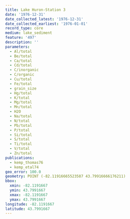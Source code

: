 ```yaml
---
title: Lake Huron-Station 3
date: '1976-12-31'
date_collected_latest: '1976-12-31'
date_collected_earliest: '1976-01-01'
record_type: core
medium: lake_sediment
feature: '497'
description: ''
parameters:
  - Al/total
  - Be/total
  - Ca/total
  - Cd/total
  - C/inorganic
  - C/organic
  - Cu/total
  - Fe/total
  - grain_size
  - Hg/total
  - K/total
  - Mg/total
  - Mn/total
  - H2O
  - Na/total
  - N/total
  - Pb/total
  - P/total
  - Si/total
  - S/total
  - Ti/total
  - V/total
  - Zn/total
publications:
  - kemp_thomas76
  - kemp_etal74
geo_error: 100.0
geometry: POINT (-82.11916665523587 43.79916666176211)
bbox:
  xmin: -82.1191667
  ymin: 43.7991667
  xmax: -82.1191667
  ymax: 43.7991667
longitude: -82.1191667
latitude: 43.7991667
---
```


